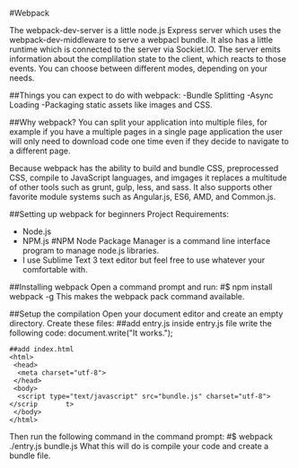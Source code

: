 #Webpack

The webpack-dev-server is a little node.js Express server which uses the webpack-dev-middleware to serve a webpacl bundle. It also has a little runtime which is connected to the server via Sockiet.IO. The server emits information about the complilation state to the client, which reacts to those events. You can choose between different modes, depending on your needs.

##Things you can expect to do with webpack:
	-Bundle Splitting
	-Async Loading
	-Packaging static assets like images and CSS.

##Why webpack?
You can split your application into multiple files, for example if you have a multiple pages in a single page application the user will only need to download code one time even if they decide to navigate to a different page.

Because webpack has the ability to build and bundle CSS, preprocessed CSS, compile to JavaScript languages, and imgages it replaces a multitude of other tools such as grunt, gulp, less, and sass. It also supports other favorite module systems such as Angular.js, ES6, AMD, and Common.js.

##Setting up webpack for beginners
Project Requirements:
- Node.js
- NPM.js 
	#NPM Node Package Manager is a command line interface program to manage node.js libraries.
- I use Sublime Text 3 text editor but feel free to use whatever your comfortable with.

##Installing webpack
Open a command prompt and run:
	#$ npm install webpack -g
This makes the webpack pack command available.

##Setup the compilation
Open your document editor and create an empty directory.
Create these files:
	##add entry.js
	inside entry.js file write the following code:
	document.write("It works.");

	##add index.html
	<html>
	 <head>
	  <meta charset="utf-8">
	 </head>
	 <body>
	  <script type="text/javascript" src="bundle.js" charset="utf-8"></scrip	   t>
	 </body>
	</html>
Then run the following command in the command prompt:
	#$ webpack ./entry.js bundle.js
What this will do is compile your code and create a bundle file.
